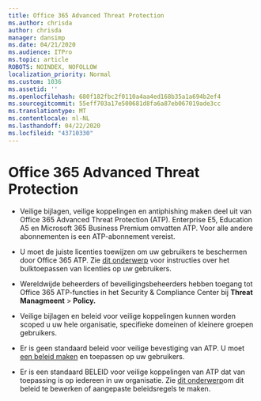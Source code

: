 ```yaml
---
title: Office 365 Advanced Threat Protection
ms.author: chrisda
author: chrisda
manager: dansimp
ms.date: 04/21/2020
ms.audience: ITPro
ms.topic: article
ROBOTS: NOINDEX, NOFOLLOW
localization_priority: Normal
ms.custom: 1036
ms.assetid: ''
ms.openlocfilehash: 680f182fbc2f0110a4aa4ed168b35a1a694b2ef4
ms.sourcegitcommit: 55eff703a17e500681d8fa6a87eb067019ade3cc
ms.translationtype: MT
ms.contentlocale: nl-NL
ms.lasthandoff: 04/22/2020
ms.locfileid: "43710330"
---
```

# <a name="office-365-advanced-threat-protection"></a>Office 365 Advanced Threat Protection

- Veilige bijlagen, veilige koppelingen en antiphishing maken deel uit van Office 365 Advanced Threat Protection (ATP). Enterprise E5, Education A5 en Microsoft 365 Business Premium omvatten ATP. Voor alle andere abonnementen is een ATP-abonnement vereist.

- U moet de juiste licenties toewijzen om uw gebruikers te beschermen door Office 365 ATP. Zie [dit onderwerp](https://docs.microsoft.com/office365/admin/subscriptions-and-billing/assign-licenses-to-users) voor instructies over het bulktoepassen van licenties op uw gebruikers.

- Wereldwijde beheerders of beveiligingsbeheerders hebben toegang tot Office 365 ATP-functies in het Security & Compliance Center bij **Threat Managmeent** \> **Policy.**

- Veilige bijlagen en beleid voor veilige koppelingen kunnen worden scoped u uw hele organisatie, specifieke domeinen of kleinere groepen gebruikers.

- Er is geen standaard beleid voor veilige bevestiging van ATP. U moet [een beleid maken](https://docs.microsoft.com/office365/securitycompliance/set-up-atp-safe-attachments-policies) en toepassen op uw gebruikers.

- Er is een standaard BELEID voor veilige koppelingen van ATP dat van toepassing is op iedereen in uw organisatie. Zie [dit onderwerp](https://docs.microsoft.com/office365/securitycompliance/set-up-atp-safe-links-policies)om dit beleid te bewerken of aangepaste beleidsregels te maken.
